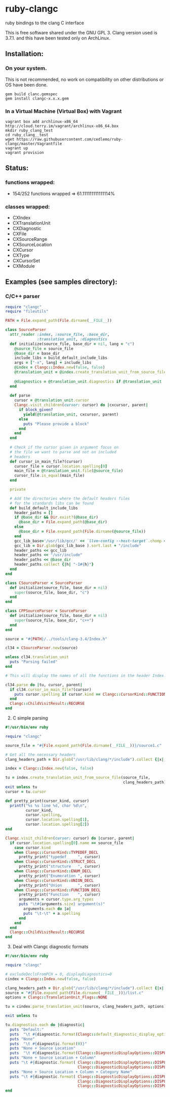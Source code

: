 # ruby-clangc

ruby bindings to the clang C interface

This is free software shared under the GNU GPL 3.
Clang version used is 3.7.1. and this have been tested only on ArchLinux.

## Installation:

### On your system.
This is not recommended, no work on compatibility on other distributions or OS have been done.
<!-- language: bash -->

    gem build clanc.gemspec
    gem install clangc-x.x.x.gem

### In a Virtual Machine (Virtual Box) with Vagrant
<!-- language: bash -->

    vagrant box add archlinux-x86_64 http://cloud.terry.im/vagrant/archlinux-x86_64.box
    mkdir ruby_clang_test
    cd ruby_clang__test
    wget https://raw.githubusercontent.com/cedlemo/ruby-clangc/master/Vagrantfile
    vagrant up
    vagrant provision

## Status:

### functions wrapped:

*    154/252 functions wrapped => 61.111111111111114%

### classes wrapped:

*    CXIndex
*    CXTranslationUnit
*    CXDiagnostic
*    CXFile
*    CXSourceRange
*    CXSourceLocation
*    CXCursor
*    CXType
*    CXCursorSet
*    CXModule

## Examples (see samples directory): 

###   C/C++ parser

```ruby
require "clangc"
require "fileutils"

PATH = File.expand_path(File.dirname(__FILE__))

class SourceParser
  attr_reader :index, :source_file, :base_dir, 
              :translation_unit, :diagnostics
  def initialize(source_file, base_dir = nil, lang = "c")
    @source_file = source_file
    @base_dir = base_dir
    include_libs = build_default_include_libs
    args = ["-x", lang] + include_libs
    @index = Clangc::Index.new(false, false)
    @translation_unit = @index.create_translation_unit_from_source_file(source_file,
                                                                        args)
    @diagnostics = @translation_unit.diagnostics if @translation_unit
  end
  
  def parse
    cursor = @translation_unit.cursor
    Clangc.visit_children(cursor: cursor) do |cxcursor, parent|
      if block_given?
        yield(@translation_unit, cxcursor, parent)
      else
        puts "Please provide a block"
      end
    end
  end
  
  # Check if the cursor given in argument focus on 
  # the file we want to parse and not on included
  # headers
  def cursor_in_main_file?(cursor)
    cursor_file = cursor.location.spelling[0]
    main_file = @translation_unit.file(@source_file)
    cursor_file.is_equal(main_file)
  end

  private

  # Add the directories where the default headers files
  # for the standards libs can be found
  def build_default_include_libs
    header_paths = []
    if @base_dir && Dir.exist?(@base_dir)
      @base_dir = File.expand_path(@base_dir)
    else
      @base_dir = File.expand_path(File.dirname(@source_file))
    end
    gcc_lib_base='/usr/lib/gcc/' << `llvm-config --host-target`.chomp << "/*"
    gcc_lib = Dir.glob(gcc_lib_base ).sort.last + "/include"
    header_paths << gcc_lib
    header_paths << "/usr/include"
    header_paths << @base_dir
    header_paths.collect {|h| "-I#{h}"}
  end
end

class CSourceParser < SourceParser
  def initialize(source_file, base_dir = nil)
    super(source_file, base_dir, "c")
  end
end

class CPPSourceParser < SourceParser
  def initialize(source_file, base_dir = nil)
    super(source_file, base_dir, "c++")
  end
end

source = "#{PATH}/../tools/clang-3.4/Index.h"

cl34 = CSourceParser.new(source)

unless cl34.translation_unit
  puts "Parsing failed"
end

# This will display the names of all the functions in the header Index.h

cl34.parse do |tu, cursor, parent|
  if cl34.cursor_in_main_file?(cursor)
    puts cursor.spelling if cursor.kind == Clangc::CursorKind::FUNCTION_DECL
  end
  Clangc::ChildVisitResult::RECURSE
end
```

2.    C simple parsing

```ruby
#!/usr/bin/env ruby

require "clangc"

source_file = "#{File.expand_path(File.dirname(__FILE__))}/source1.c"

# Get all the necessary headers
clang_headers_path = Dir.glob("/usr/lib/clang/*/include").collect {|x| "-I#{x}"}

index = Clangc::Index.new(false, false)

tu = index.create_translation_unit_from_source_file(source_file, 
                                                    clang_headers_path)
exit unless tu
cursor = tu.cursor

def pretty_print(cursor_kind, cursor)
  printf("%s %s line %d, char %d\n",
         cursor_kind,                 
         cursor.spelling,
         cursor.location.spelling[1],
         cursor.location.spelling[2])
end

Clangc.visit_children(cursor: cursor) do |cursor, parent| 
  if cursor.location.spelling[0].name == source_file
    case cursor.kind 
    when Clangc::CursorKind::TYPEDEF_DECL
      pretty_print("typedef     ", cursor)
    when Clangc::CursorKind::STRUCT_DECL
      pretty_print("structure   ", cursor)
    when Clangc::CursorKind::ENUM_DECL
      pretty_print("Enumeration ", cursor)
    when Clangc::CursorKind::UNION_DECL
      pretty_print("Union       ", cursor)
    when Clangc::CursorKind::FUNCTION_DECL
      pretty_print("Function    ", cursor)
      arguments = cursor.type.arg_types
      puts "\t#{arguments.size} argument(s)"
        arguments.each do |a|
        puts "\t-\t" + a.spelling 
      end
    end
  end
  Clangc::ChildVisitResult::RECURSE
end
```

3.    Deal with Clangc diagnostic formats

```ruby
#!/usr/bin/env ruby

require "clangc"

# excludeDeclsFromPCH = 0, displayDiagnostics=0
cindex = Clangc::Index.new(false, false)

clang_headers_path = Dir.glob("/usr/lib/clang/*/include").collect {|x| "-I#{x}"}
source = "#{File.expand_path(File.dirname(__FILE__))}/list.c"
options = Clangc::TranslationUnit_Flags::NONE

tu = cindex.parse_translation_unit(source, clang_headers_path, options)

exit unless tu

tu.diagnostics.each do |diagnostic|
  puts "Default:"
  puts  "\t #{diagnostic.format(Clangc::default_diagnostic_display_options)}"
  puts "None"
  puts  "\t #{diagnostic.format(0)}"
  puts "None + Source Location"
  puts  "\t #{diagnostic.format(Clangc::DiagnosticDisplayOptions::DISPLAY_SOURCE_LOCATION)}"
  puts "None + Source Location + Column"
  puts "\t #{diagnostic.format( Clangc::DiagnosticDisplayOptions::DISPLAY_SOURCE_LOCATION|
                                Clangc::DiagnosticDisplayOptions::DISPLAY_COLUMN)}"
  puts "None + Source Location + Column + Category Name"
  puts "\t #{diagnostic.format( Clangc::DiagnosticDisplayOptions::DISPLAY_SOURCE_LOCATION|
                                Clangc::DiagnosticDisplayOptions::DISPLAY_COLUMN|
                                Clangc::DiagnosticDisplayOptions::DISPLAY_CATEGORY_NAME)}"
end
```
